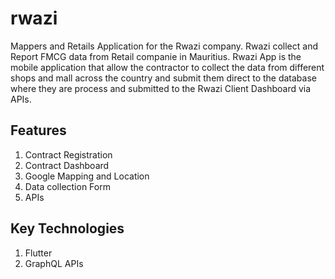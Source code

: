 # rwazi

Mappers and Retails Application for the Rwazi company.
Rwazi collect and Report FMCG data from Retail companie in Mauritius.
Rwazi App is the mobile application that allow the contractor to collect the data from different shops and mall across the country and submit them direct to the database where they are process and submitted to the Rwazi Client Dashboard via APIs.

## Features
1. Contract Registration
2. Contract Dashboard 
3. Google Mapping and Location
4. Data collection Form
5. APIs

## Key Technologies
1. Flutter
2. GraphQL APIs
